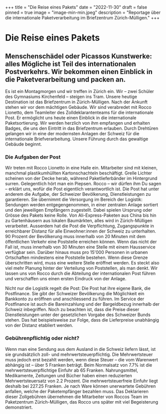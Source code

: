 +++
title = "Die Reise eines Pakets"
date = "2022-11-30"
draft = false
pinned = true
image = "image-min-min.jpeg"
description = "Reportage über die internationale Paketverarbeitung im Briefzentrum Zürich-Mülligen."
+++
# Die Reise eines Pakets

## Menschenschädel oder Picassos Kunstwerke: alles Mögliche ist Teil des internationalen Postverkehrs. Wir bekommen einen Einblick in die Paketverarbeitung und packen an.

Es ist ein Montagmorgen und wir treffen in Zürich ein. Wir – zwei Schüler des Gymnasiums Kirchenfeld – steigen ins Tram. Unsere heutige Destination ist das Briefzentrum in Zürich-Mülligen. Nach der Ankunft stehen wir vor dem mächtigen Gebäude. Wir sind verabredet mit Rocco Lionetto, dem Teamleiter des Zolldeklarantenteams für die internationale Post. Er ermöglicht uns heute einen Einblick in die internationale Paketsortierung. Wir werden herzlich von ihm empfangen und erhalten Badges, die uns den Eintritt in das Briefzentrum erlauben. Durch Drehtüren gelangen wir in eine der modernsten Anlagen der Schweiz für die internationale Briefverarbeitung. Unsere Führung durch das gewaltige Gebäude beginnt.

### Die Aufgaben der Post

Wir treten mit Rocco Lionetto in eine Halle ein. Mitarbeiter sind mit kleinen, manchmal plastikumhüllten Kartonschachteln beschäftigt. Grelle Lichter scheinen von der Decke herab, während Paketlieferbänder im Hintergrund surren. Gelegentlich hört man ein Piepsen. Rocco – wir dürfen ihm Du sagen – erklärt uns, wofür die Post eigentlich verantwortlich ist. Die Post hat unter anderem die Aufgabe, der Schweizer Bevölkerung, Dienstleistungen zu garantieren. Sie übernimmt die Versorgung im Bereich der Logistik: Sendungen werden entgegengenommen, in einer zentralen Anlage sortiert und den jeweiligen Empfängern zugestellt. Dabei spielen Ursprung oder Grösse des Pakets keine Rolle. Von Ali-Express-Paketen aus China bis hin zu Gartenhäusern aus lokalen Baumärkten, alles wird in Zürich-Mülligen verarbeitet. Ausserdem hat die Post die Verpflichtung, Zugangspunkte in erreichbarer Distanz für alle Einwohner:innen der Schweiz zu unterhalten. 90 Prozent der Bevölkerung muss innerhalb von 20 Minuten mit dem öffentlichen Verkehr eine Poststelle erreichen können. Wenn das nicht der Fall ist, muss innerhalb von 30 Minuten eine Stelle mit einem Hausservice verfügbar sein. Darüber hinaus muss pro 15'000 Personen in urbanen Ortschaften mindestens eine Poststelle bestehen. Wenn diese Grenze überschritten wird, muss eine weitere Stelle eröffnet werden. Es steckt also viel mehr Planung hinter der Verteilung von Poststellen, als man denkt. Wir lassen uns von Rocco durch die Abteilung der internationalen Post führen und verschaffen uns einen ersten Eindruck von der Anlage.

Nicht nur die Logistik regelt die Post: Die Post hat ihre eigene Bank, die Postfinance. Sie gibt der Schweizer Bevölkerung die Möglichkeit ein Bankkonto zu eröffnen und anschliessend zu führen. Im Service der Postfinance ist auch die Bareinzahlung und der Bargeldbezug innerhalb der Schweiz inbegriffen. Noch zu beachten ist, dass die Preise dieser Dienstleistungen unter der gesetzlichen Vorgabe des Schweizer Bunds stehen. Das hat beispielsweise zur Folge, dass die Lieferpreise unabhängig von der Distanz etabliert werden.

### Gebührenpflichtig oder nicht?

Wenn man eine Sendung aus dem Ausland in die Schweiz liefern lässt, ist sie grundsätzlich zoll- und mehrwertsteuerpflichtig. Die Mehrwertsteuer muss jedoch erst bezahlt werden, wenn diese Steuer – die vom Warenwert abhängig ist – über 5 Franken beträgt. Beim Normalsatz von 7.7% ist die mehrwertsteuerpflichtige Einfuhr ab 65 Franken.
Nahrungsmittel, Medikamente, Zeitungen und Bücher haben einen reduzierten Mehrwertsteuersatz von 2.2 Prozent. Die mehrwertsteuerfreie Einfuhr liegt deshalb bei 227.25 Franken. Je nach Ware können unerwartete Gebühren anfallen, welche der Paketempfänger bezahlen muss. Das Deklarieren dieser Zollgebühren übernehmen die Mitarbeiter von Roccos Team im Paketzentrum Zürich-Mülligen, das Rocco uns später mit viel Begeisterung demonstriert.